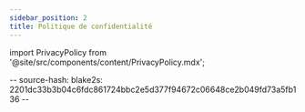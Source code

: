 ```yaml
---
sidebar_position: 2
title: Politique de confidentialité
---
```

import PrivacyPolicy from '@site/src/components/content/PrivacyPolicy.mdx';

<PrivacyPolicy/>

-- source-hash: blake2s: 2201dc33b3b04c6fdc861724bbc2e5d377f94672c06648ce2b049fd73a5fb136 --
